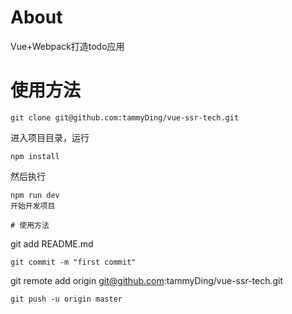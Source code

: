 # About
Vue+Webpack打造todo应用

# 使用方法
```
git clone git@github.com:tammyDing/vue-ssr-tech.git
```
进入项目目录，运行
```
npm install
```
然后执行
```
npm run dev
开始开发项目

# 使用方法
```
git add README.md
```
git commit -m "first commit"
```
git remote add origin git@github.com:tammyDing/vue-ssr-tech.git
```
git push -u origin master